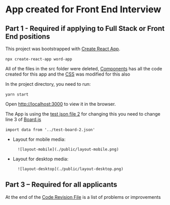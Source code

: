 # App created for Front End Interview

## Part 1 - Required if applying to Full Stack or Front End positions

This project was bootstrapped with [Create React App](https://github.com/facebook/create-react-app).

`npx create-react-app word-app`

All of the files in the src folder were deleted, [Components](src/components) has all the code created for this app and the [CSS](src/index.css) was modified for this also

In the project directory, you need to run:

`yarn start`

Open [http://localhost:3000](http://localhost:3000) to view it in the browser.

The App is using the [test json file 2](src/test-board-2.json) for changing this you need to change line 3 of [Board.js](src/components/Board.js)

`import data from '../test-board-2.json'`

- Layout for mobile media:

		![layout-mobile](./public/layout-mobile.png)

- Layout for desktop media:

		![layout-desktop](./public/layout-desktop.png)


## Part 3 – Required for all applicants

At the end of the [Code Revision File](public/code_revision.txt) is a list of problems or improvements
